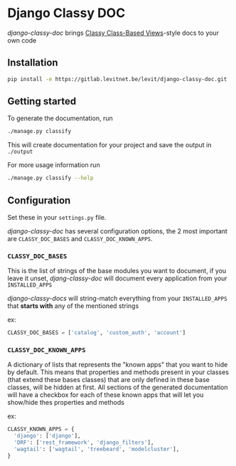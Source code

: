 # Django Classy DOC

*django-classy-doc* brings [Classy Class-Based Views](https://ccbv.co.uk)-style docs to your own code

## Installation

```bash
pip install -e https://gitlab.levitnet.be/levit/django-classy-doc.git
```

## Getting started

To generate the documentation, run

```bash
./manage.py classify
```

This will create documentation for your project and save the output in `./output`

For more usage information run

```bash
./manage.py classify --help
```

## Configuration

Set these in your `settings.py` file.

*django-classy-doc* has several configuration options, the 2 most important are `CLASSY_DOC_BASES` and `CLASSY_DOC_KNOWN_APPS`.

### `CLASSY_DOC_BASES`

This is the list of strings of the base modules you want to document, if you leave it unset, *djang-classy-doc* will document every application from your `INSTALLED_APPS`

*django-classy-docs* will string-match everything from your `INSTALLED_APPS` that **starts with** any of the mentioned strings

ex:
```python
CLASSY_DOC_BASES = ['catalog', 'custom_auth', 'account']
```

### `CLASSY_DOC_KNOWN_APPS`

A dictionary of lists that represents the "known apps" that you want to hide by default. This means that properties and methods present in your classes (that extend these bases classes) that are only defined in these base classes, will be hidden at first.
All sections of the generated documentation will have a checkbox for each of these known apps that will let you show/hide thes properties and methods

ex:
```python
CLASSY_KNOWN_APPS = {
  'django': ['django'],                                                      
  'DRF': ['rest_framework', 'django_filters'],
  'wagtail': ['wagtail', 'treebeard', 'modelcluster'],
}
```
